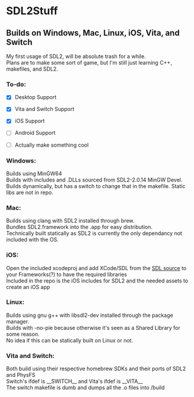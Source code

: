 # SDL2Stuff
## Builds on Windows, Mac, Linux, iOS, Vita, and Switch
My first usage of SDL2, will be absolute trash for a while.  
Plans are to make some sort of game, but I'm still just learning C++, makefiles, and SDL2.  
  
### To-do:  
- [x] Desktop Support 
- [x] Vita and Switch Support 
- [x] iOS Support
- [ ] Android Support  
- [ ] Actually make something cool  
  
  
### Windows:  
Builds using MinGW64  
Builds with includes and .DLLs sourced from SDL2-2.0.14 MinGW Devel.  
Builds dynamically, but has a switch to change that in the makefile. Static libs are not in repo.  
  
### Mac:  
Builds using clang with SDL2 installed through brew.  
Bundles SDL2.framework into the .app for easy distribution.  
Technically built statically as SDL2 is currently the only dependancy not included with the OS.  

### iOS:  
Open the included xcodeproj and add  XCode/SDL from the [SDL source](https://github.com/libsdl-org/SDL) to your Frameworks(?) to have the required libraries  
Included in the repo is the iOS includes for SDL2 and the needed assets to create an iOS app  
  
### Linux:  
Builds using gnu g++ with libsdl2-dev installed through the package manager.  
Builds with -no-pie because otherwise it's seen as a Shared Library for some reason.  
No idea if this can be statically built on Linux or not.  
  
### Vita and Switch:  
Both build using their respective homebrew SDKs and their ports of SDL2 and PhysFS  
Switch's ifdef is \_\_SWITCH\_\_ and Vita's ifdef is \_\_VITA\_\_  
The switch makefile is dumb and dumps all the .o files into /build

